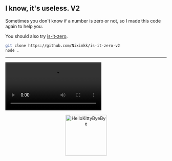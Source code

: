 ## I know, it's useless. V2
Sometimes you don't know if a number is zero or not, so I made this code again to help you.

You should also try [is-it-zero](https://github.com/Niximkk/is-it-zero).

```sh
git clone https://github.com/Niximkk/is-it-zero-v2
node .
```

---

![alt text](https://github.com/niximkk/is-it-zero-v2/blob/main/IsItPreview.mp4?raw=true)

<p align="center">
  <a href="https://emoji.gg/emoji/5349-hellokittybyebye">
    <img src="https://cdn3.emoji.gg/emojis/5349-hellokittybyebye.png" width="128px" height="128px" alt="HelloKittyByeBye">
  </a>
</p>

